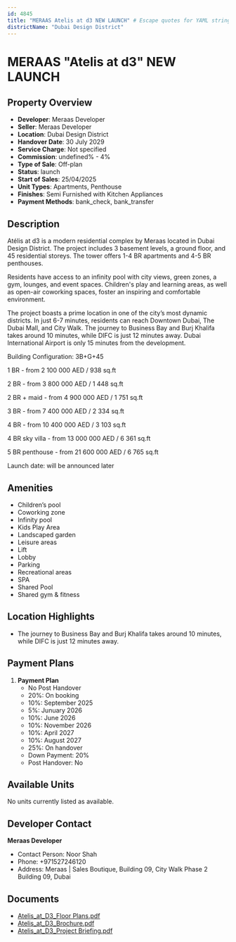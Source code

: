 ```yaml
---
id: 4845
title: "MERAAS Atelis at d3 NEW LAUNCH" # Escape quotes for YAML string
districtName: "Dubai Design District"
---
```


# MERAAS "Atelis at d3" NEW LAUNCH

## Property Overview
- **Developer**: Meraas Developer
- **Seller**: Meraas Developer
- **Location**: Dubai Design District
- **Handover Date**: 30 July 2029
- **Service Charge**: Not specified
- **Commission**: undefined% - 4%
- **Type of Sale**: Off-plan
- **Status**: launch
- **Start of Sales**: 25/04/2025
- **Unit Types**: Apartments, Penthouse
- **Finishes**: Semi Furnished with Kitchen Appliances
- **Payment Methods**: bank_check, bank_transfer

## Description
Atélis at d3 is a modern residential complex by Meraas located in Dubai Design District. The project includes 3 basement levels, a ground floor, and 45 residential storeys. The tower offers 1-4 BR apartments and 4-5 BR penthouses. 

Residents have access to an infinity pool with city views, green zones, a gym, lounges, and event spaces. Children's play and learning areas, as well as open-air coworking spaces, foster an inspiring and comfortable environment.

The project boasts a prime location in one of the city’s most dynamic districts. In just 6-7 minutes, residents can reach Downtown Dubai, The Dubai Mall, and City Walk. The journey to Business Bay and Burj Khalifa takes around 10 minutes, while DIFC is just 12 minutes away. Dubai International Airport is only 15 minutes from the development.

Building Configuration: 3B+G+45

1 BR - from 2 100 000 AED / 938 sq.ft

2 BR - from 3 800 000 AED / 1 448 sq.ft

2 BR + maid - from 4 900 000 AED / 1 751 sq.ft

3 BR - from 7 400 000 AED / 2 334 sq.ft

4 BR - from 10 400 000 AED / 3 103 sq.ft

4 BR sky villa - from 13 000 000 AED / 6 361 sq.ft

5 BR penthouse - from 21 600 000 AED / 6 765 sq.ft

Launch date: will be announced later

## Amenities
- Children’s pool
- Coworking zone
- Infinity pool
- Kids Play Area
- Landscaped garden
- Leisure areas
- Lift
- Lobby
- Parking
- Recreational areas
- SPA
- Shared Pool
- Shared gym & fitness

## Location Highlights
- The journey to Business Bay and Burj Khalifa takes around 10 minutes, while DIFC is just 12 minutes away.

## Payment Plans
1. **Payment Plan**
   - No Post Handover
   - 20%: On booking
   - 10%: September 2025
   - 5%: Junuary 2026
   - 10%: June 2026
   - 10%: November 2026
   - 10%: April 2027
   - 10%: August 2027
   - 25%: On handover
   - Down Payment: 20%
   - Post Handover: No

## Available Units
No units currently listed as available.

## Developer Contact
**Meraas Developer**
- Contact Person: Noor Shah
- Phone: +971527246120
- Address: Meraas | Sales Boutique, Building 09, City Walk Phase 2 Building 09, Dubai

## Documents
- [Atelis_at_D3_Floor Plans.pdf](https://cdn.geniemap.net/2025/04/12/ou1oU6FHuaIxjeqzawTYByW0VACA1nxaSEBQEHfE.pdf)
- [Atelis_at_D3_Brochure.pdf](https://cdn.geniemap.net/2025/04/12/t2rGyaAEj7o6DIvVijJfXvqqEoWT6MAwgSuMnYtd.pdf)
- [Atelis_at_D3_Project Briefing.pdf](https://cdn.geniemap.net/2025/04/12/FVbPdMcqpBMupSEh8APHLmA1ygkIUVHEusfv0OI8.pdf)
